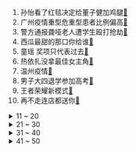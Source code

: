 1. 孙怡看了红毯决定给董子健加鸡腿[:link:](https://s.weibo.com/weibo?q=%23孙怡看了红毯决定给董子健加鸡腿%23&Refer=top)
2. 广州疫情重型危重型患者比例偏高[:link:](https://s.weibo.com/weibo?q=%23广州疫情重型危重型患者比例偏高%23&Refer=top)
3. 警方通报聋哑老人遭学生殴打抢劫[:link:](https://s.weibo.com/weibo?q=%23警方通报聋哑老人遭学生殴打抢劫%23&Refer=top)
4. 西瓜最甜的那口你给谁[:link:](https://s.weibo.com/weibo?q=%23西瓜最甜的那口你给谁%23&Refer=top)
5. 童瑶 奖项只代表过去[:link:](https://s.weibo.com/weibo?q=%23童瑶%20奖项只代表过去%23&Refer=top)
6. 热依扎没拿最佳女主角[:link:](https://s.weibo.com/weibo?q=%23热依扎没拿最佳女主角%23&Refer=top)
7. 温州疫情[:link:](https://s.weibo.com/weibo?q=%23温州疫情%23&Refer=top)
8. 男子大四退学参加高考[:link:](https://s.weibo.com/weibo?q=%23男子大四退学参加高考%23&Refer=top)
9. 王者荣耀新模式[:link:](https://s.weibo.com/weibo?q=%23王者荣耀新模式%23&Refer=top)
10. 再不走连店都送你[:link:](https://s.weibo.com/weibo?q=%23再不走连店都送你%23&Refer=top)
<details>
<summary>11 ~ 20</summary>

11. 掌掴马克龙男子被判监禁4个月[:link:](https://s.weibo.com/weibo?q=%23掌掴马克龙男子被判监禁4个月%23&Refer=top)
12. 范丞丞女友视角有多绝[:link:](https://s.weibo.com/weibo?q=%23范丞丞女友视角有多绝%23&Refer=top)
13. 广东新增9例本土确诊[:link:](https://s.weibo.com/weibo?q=%23广东新增9例本土确诊%23&Refer=top)
14. 于和伟 我荣幸之至欣喜若狂[:link:](https://s.weibo.com/weibo?q=%23于和伟%20我荣幸之至欣喜若狂%23&Refer=top)
15. 康辉科普螺蛳粉读音和词意[:link:](https://s.weibo.com/weibo?q=%23康辉科普螺蛳粉读音和词意%23&Refer=top)
16. 祁发宝说宁可牺牲不丢国土一寸[:link:](https://s.weibo.com/weibo?q=%23祁发宝说宁可牺牲不丢国土一寸%23&Refer=top)
17. 见过待遇最差的伴娘[:link:](https://s.weibo.com/weibo?q=%23见过待遇最差的伴娘%23&Refer=top)
18. 河南逍遥胡辣汤入选国家级非遗目录[:link:](https://s.weibo.com/weibo?q=%23河南逍遥胡辣汤入选国家级非遗目录%23&Refer=top)
19. 龚俊回应代言南海观音[:link:](https://s.weibo.com/weibo?q=%23龚俊回应代言南海观音%23&Refer=top)
20. 王者荣耀[:link:](https://s.weibo.com/weibo?q=%23王者荣耀%23&Refer=top)
</details>
<details>
<summary>21 ~ 30</summary>

21. 朱怡贞被捕[:link:](https://s.weibo.com/weibo?q=%23朱怡贞被捕%23&Refer=top)
22. 曾毅被强吻了还坚持rap[:link:](https://s.weibo.com/weibo?q=%23曾毅被强吻了还坚持rap%23&Refer=top)
23. 于和伟感谢仲甫先生[:link:](https://s.weibo.com/weibo?q=%23于和伟感谢仲甫先生%23&Refer=top)
24. 无证驾驶被查掏10元求私了[:link:](https://s.weibo.com/weibo?q=%23无证驾驶被查掏10元求私了%23&Refer=top)
25. 倪妮看到董子健时的小表情[:link:](https://s.weibo.com/weibo?q=%23倪妮看到董子健时的小表情%23&Refer=top)
26. 反外国制裁法全文公布[:link:](https://s.weibo.com/weibo?q=%23反外国制裁法全文公布%23&Refer=top)
27. 贾玲发文为包贝尔新电影宣传[:link:](https://s.weibo.com/weibo?q=%23贾玲发文为包贝尔新电影宣传%23&Refer=top)
28. 洛基[:link:](https://s.weibo.com/weibo?q=%23洛基%23&Refer=top)
29. 滴滴正式提交IPO招股书[:link:](https://s.weibo.com/weibo?q=%23滴滴正式提交IPO招股书%23&Refer=top)
30. 刘琳没拿最佳女配好可惜[:link:](https://s.weibo.com/weibo?q=%23刘琳没拿最佳女配好可惜%23&Refer=top)
</details>
<details>
<summary>31 ~ 40</summary>

31. 大江大河陪跑[:link:](https://s.weibo.com/weibo?q=%23大江大河陪跑%23&Refer=top)
32. 白玉兰获奖名单[:link:](https://s.weibo.com/weibo?q=%23白玉兰获奖名单%23&Refer=top)
33. 全国多地频现大型食肉动物[:link:](https://s.weibo.com/weibo?q=%23全国多地频现大型食肉动物%23&Refer=top)
34. 养猫也会被气死[:link:](https://s.weibo.com/weibo?q=%23养猫也会被气死%23&Refer=top)
35. 童瑶流光花卉长裙[:link:](https://s.weibo.com/weibo?q=%23童瑶流光花卉长裙%23&Refer=top)
36. 小象幼崽有多治愈[:link:](https://s.weibo.com/weibo?q=%23小象幼崽有多治愈%23&Refer=top)
37. 年轻人为什么反感家里来客[:link:](https://s.weibo.com/weibo?q=%23年轻人为什么反感家里来客%23&Refer=top)
38. 李沁说夏初吵架永远都输[:link:](https://s.weibo.com/weibo?q=%23李沁说夏初吵架永远都输%23&Refer=top)
39. 觉醒年代[:link:](https://s.weibo.com/weibo?q=%23觉醒年代%23&Refer=top)
40. 篮网 雄鹿[:link:](https://s.weibo.com/weibo?q=%23篮网%20雄鹿%23&Refer=top)
</details>
<details>
<summary>41 ~ 50</summary>

41. APP开屏广告关不掉还窃取隐私[:link:](https://s.weibo.com/weibo?q=%23APP开屏广告关不掉还窃取隐私%23&Refer=top)
42. 反制裁法来了[:link:](https://s.weibo.com/weibo?q=%23反制裁法来了%23&Refer=top)
43. QG赢了[:link:](https://s.weibo.com/weibo?q=%23QG赢了%23&Refer=top)
44. 高考结束爸爸带我去烫发[:link:](https://s.weibo.com/weibo?q=%23高考结束爸爸带我去烫发%23&Refer=top)
45. 乔欣换装视频[:link:](https://s.weibo.com/weibo?q=%23乔欣换装视频%23&Refer=top)
46. 孙千的腿好长[:link:](https://s.weibo.com/weibo?q=%23孙千的腿好长%23&Refer=top)
47. 芯荒致近300万辆车停产[:link:](https://s.weibo.com/weibo?q=%23芯荒致近300万辆车停产%23&Refer=top)
48. 广州疫情[:link:](https://s.weibo.com/weibo?q=%23广州疫情%23&Refer=top)
49. 和青梅竹马在一起是啥体验[:link:](https://s.weibo.com/weibo?q=%23和青梅竹马在一起是啥体验%23&Refer=top)
50. 温州发现2例阳性病例[:link:](https://s.weibo.com/weibo?q=%23温州发现2例阳性病例%23&Refer=top)
51. 女子饮酒十几斤后急性酸中毒[:link:](https://s.weibo.com/weibo?q=%23女子饮酒十几斤后急性酸中毒%23&Refer=top)
</details>